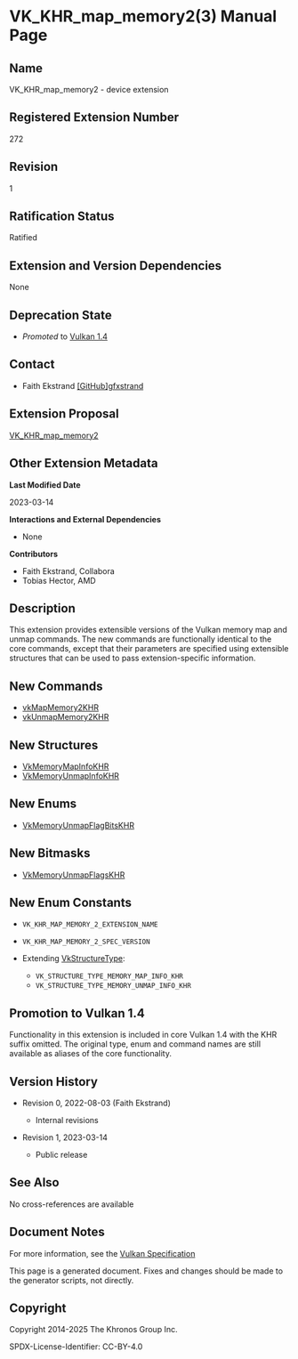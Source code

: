 # VK\_KHR\_map\_memory2(3) Manual Page

## Name

VK\_KHR\_map\_memory2 - device extension



## [](#_registered_extension_number)Registered Extension Number

272

## [](#_revision)Revision

1

## [](#_ratification_status)Ratification Status

Ratified

## [](#_extension_and_version_dependencies)Extension and Version Dependencies

None

## [](#_deprecation_state)Deprecation State

- *Promoted* to [Vulkan 1.4](https://registry.khronos.org/vulkan/specs/latest/html/vkspec.html#versions-1.4-promotions)

## [](#_contact)Contact

- Faith Ekstrand [\[GitHub\]gfxstrand](https://github.com/KhronosGroup/Vulkan-Docs/issues/new?body=%5BVK_KHR_map_memory2%5D%20%40gfxstrand%0A%2AHere%20describe%20the%20issue%20or%20question%20you%20have%20about%20the%20VK_KHR_map_memory2%20extension%2A)

## [](#_extension_proposal)Extension Proposal

[VK\_KHR\_map\_memory2](https://github.com/KhronosGroup/Vulkan-Docs/tree/main/proposals/VK_KHR_map_memory2.adoc)

## [](#_other_extension_metadata)Other Extension Metadata

**Last Modified Date**

2023-03-14

**Interactions and External Dependencies**

- None

**Contributors**

- Faith Ekstrand, Collabora
- Tobias Hector, AMD

## [](#_description)Description

This extension provides extensible versions of the Vulkan memory map and unmap commands. The new commands are functionally identical to the core commands, except that their parameters are specified using extensible structures that can be used to pass extension-specific information.

## [](#_new_commands)New Commands

- [vkMapMemory2KHR](https://registry.khronos.org/vulkan/specs/latest/man/html/vkMapMemory2KHR.html)
- [vkUnmapMemory2KHR](https://registry.khronos.org/vulkan/specs/latest/man/html/vkUnmapMemory2KHR.html)

## [](#_new_structures)New Structures

- [VkMemoryMapInfoKHR](https://registry.khronos.org/vulkan/specs/latest/man/html/VkMemoryMapInfoKHR.html)
- [VkMemoryUnmapInfoKHR](https://registry.khronos.org/vulkan/specs/latest/man/html/VkMemoryUnmapInfoKHR.html)

## [](#_new_enums)New Enums

- [VkMemoryUnmapFlagBitsKHR](https://registry.khronos.org/vulkan/specs/latest/man/html/VkMemoryUnmapFlagBitsKHR.html)

## [](#_new_bitmasks)New Bitmasks

- [VkMemoryUnmapFlagsKHR](https://registry.khronos.org/vulkan/specs/latest/man/html/VkMemoryUnmapFlagsKHR.html)

## [](#_new_enum_constants)New Enum Constants

- `VK_KHR_MAP_MEMORY_2_EXTENSION_NAME`
- `VK_KHR_MAP_MEMORY_2_SPEC_VERSION`
- Extending [VkStructureType](https://registry.khronos.org/vulkan/specs/latest/man/html/VkStructureType.html):
  
  - `VK_STRUCTURE_TYPE_MEMORY_MAP_INFO_KHR`
  - `VK_STRUCTURE_TYPE_MEMORY_UNMAP_INFO_KHR`

## [](#_promotion_to_vulkan_1_4)Promotion to Vulkan 1.4

Functionality in this extension is included in core Vulkan 1.4 with the KHR suffix omitted. The original type, enum and command names are still available as aliases of the core functionality.

## [](#_version_history)Version History

- Revision 0, 2022-08-03 (Faith Ekstrand)
  
  - Internal revisions
- Revision 1, 2023-03-14
  
  - Public release

## [](#_see_also)See Also

No cross-references are available

## [](#_document_notes)Document Notes

For more information, see the [Vulkan Specification](https://registry.khronos.org/vulkan/specs/latest/html/vkspec.html#VK_KHR_map_memory2)

This page is a generated document. Fixes and changes should be made to the generator scripts, not directly.

## [](#_copyright)Copyright

Copyright 2014-2025 The Khronos Group Inc.

SPDX-License-Identifier: CC-BY-4.0